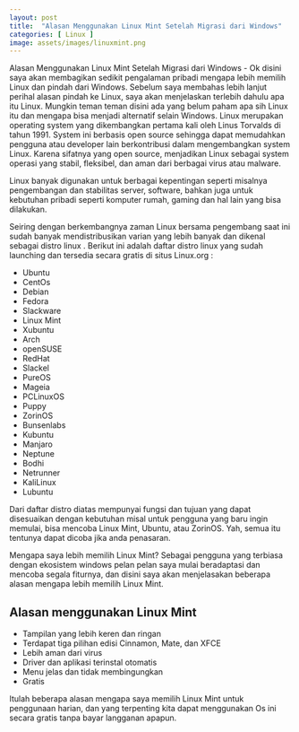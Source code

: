 ```yaml
---
layout: post
title:  "Alasan Menggunakan Linux Mint Setelah Migrasi dari Windows"
categories: [ Linux ]
image: assets/images/linuxmint.png
---
```

Alasan Menggunakan Linux Mint Setelah Migrasi dari Windows - Ok disini saya akan membagikan sedikit pengalaman pribadi mengapa lebih memilih Linux dan pindah dari Windows. Sebelum saya membahas lebih lanjut perihal alasan pindah ke Linux, saya akan menjelaskan terlebih dahulu apa itu Linux. Mungkin teman teman disini ada yang belum paham apa sih Linux itu dan mengapa bisa menjadi alternatif selain Windows.
Linux merupakan operating system yang dikembangkan pertama kali oleh Linus Torvalds di tahun 1991. System ini berbasis open source sehingga dapat memudahkan pengguna atau developer lain berkontribusi dalam mengembangkan system Linux. Karena sifatnya yang open source, menjadikan Linux sebagai system operasi yang stabil, fleksibel, dan aman dari berbagai virus atau malware.

Linux banyak digunakan untuk berbagai kepentingan seperti misalnya pengembangan dan stabilitas server, software, bahkan juga untuk kebutuhan pribadi seperti komputer rumah, gaming dan hal lain yang bisa dilakukan. 

Seiring dengan berkembangnya zaman Linux bersama pengembang saat ini sudah banyak mendistribusikan varian yang lebih banyak dan dikenal sebagai distro linux . Berikut ini adalah daftar distro linux yang sudah launching dan tersedia secara gratis di situs Linux.org :

- Ubuntu
- CentOs
- Debian
- Fedora
- Slackware
- Linux Mint
- Xubuntu
- Arch
- openSUSE
- RedHat
- Slackel
- PureOS
- Mageia
- PCLinuxOS
- Puppy
- ZorinOS
- Bunsenlabs
- Kubuntu
- Manjaro
- Neptune
- Bodhi
- Netrunner
- KaliLinux
- Lubuntu

Dari daftar distro diatas mempunyai fungsi dan tujuan yang dapat disesuaikan dengan kebutuhan misal untuk pengguna yang baru ingin memulai, bisa mencoba Linux Mint, Ubuntu, atau ZorinOS. Yah, semua itu tentunya dapat dicoba jika anda penasaran.

Mengapa saya lebih memilih Linux Mint? Sebagai pengguna yang terbiasa dengan ekosistem windows pelan pelan saya mulai beradaptasi dan mencoba segala fiturnya, dan disini saya akan menjelasakan beberapa alasan mengapa lebih memilih Linux Mint. 

## Alasan menggunakan Linux Mint

- Tampilan yang lebih keren dan ringan
- Terdapat tiga pilihan edisi Cinnamon, Mate, dan XFCE
- Lebih aman dari virus 
- Driver dan aplikasi terinstal otomatis
- Menu jelas dan tidak membingungkan
- Gratis

Itulah beberapa alasan mengapa saya memilih Linux Mint untuk penggunaan harian, dan yang terpenting kita dapat menggunakan Os ini secara gratis tanpa bayar langganan apapun.